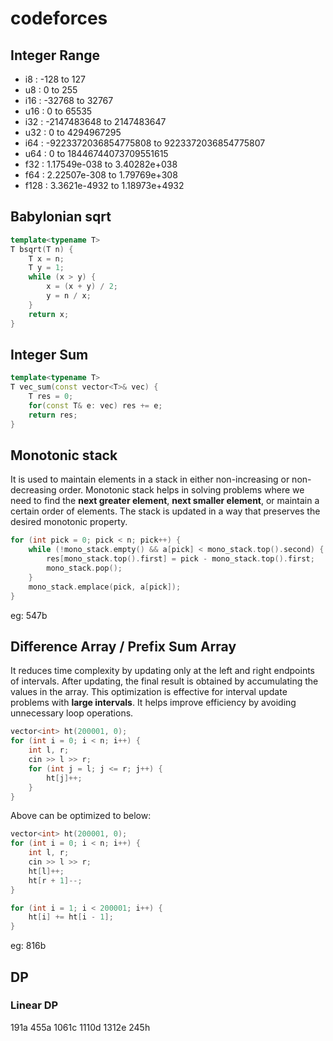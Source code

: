 # codeforces

## Integer Range

- i8 : -128 to 127
- u8 : 0 to 255
- i16 : -32768 to 32767
- u16 : 0 to 65535
- i32 : -2147483648 to 2147483647
- u32 : 0 to 4294967295
- i64 : -9223372036854775808 to 9223372036854775807
- u64 : 0 to 18446744073709551615
- f32 : 1.17549e-038 to 3.40282e+038
- f64 : 2.22507e-308 to 1.79769e+308
- f128 : 3.3621e-4932 to 1.18973e+4932

## Babylonian sqrt

```c++
template<typename T>
T bsqrt(T n) {
    T x = n;
    T y = 1;
    while (x > y) {
        x = (x + y) / 2;
        y = n / x;
    }
    return x;
}
```

## Integer Sum

```c++
template<typename T>
T vec_sum(const vector<T>& vec) {
    T res = 0;
    for(const T& e: vec) res += e;
    return res;
}
```

## Monotonic stack

It is used to maintain elements in a stack in either non-increasing or non-decreasing order. 
Monotonic stack helps in solving problems where we need to find the **next greater element**, **next smaller element**, or maintain a certain order of elements.
The stack is updated in a way that preserves the desired monotonic property.

```c++
for (int pick = 0; pick < n; pick++) {
    while (!mono_stack.empty() && a[pick] < mono_stack.top().second) {
        res[mono_stack.top().first] = pick - mono_stack.top().first;
        mono_stack.pop();
    }
    mono_stack.emplace(pick, a[pick]);
}
```

eg: 547b

## Difference Array / Prefix Sum Array

It reduces time complexity by updating only at the left and right endpoints of intervals.
After updating, the final result is obtained by accumulating the values in the array.
This optimization is effective for interval update problems with **large intervals**.
It helps improve efficiency by avoiding unnecessary loop operations.

```c++
vector<int> ht(200001, 0);
for (int i = 0; i < n; i++) {
    int l, r;
    cin >> l >> r;
    for (int j = l; j <= r; j++) {
        ht[j]++;
    }
}
```

Above can be optimized to below:

```c++
vector<int> ht(200001, 0);
for (int i = 0; i < n; i++) {
    int l, r;
    cin >> l >> r;
    ht[l]++;
    ht[r + 1]--;
}

for (int i = 1; i < 200001; i++) {
    ht[i] += ht[i - 1];
}
```

eg: 816b

## DP

### Linear DP

191a 455a 1061c 1110d 1312e 245h